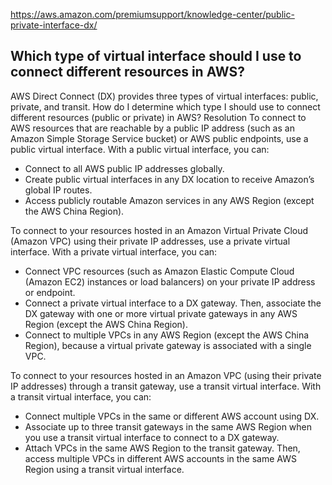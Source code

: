 https://aws.amazon.com/premiumsupport/knowledge-center/public-private-interface-dx/

## Which type of virtual interface should I use to connect different resources in AWS?


AWS Direct Connect (DX) provides three types of virtual interfaces: public, private, and transit. How do I determine which type I should use to connect different resources (public or private) in AWS?
Resolution
To connect to AWS resources that are reachable by a public IP address (such as an Amazon Simple Storage Service bucket) or AWS public endpoints, use a public virtual interface. With a public virtual interface, you can:

- Connect to all AWS public IP addresses globally.
- Create public virtual interfaces in any DX location to receive Amazon’s global IP routes.
- Access publicly routable Amazon services in any AWS Region (except the AWS China Region).

To connect to your resources hosted in an Amazon Virtual Private Cloud (Amazon VPC) using their private IP addresses, use a private virtual interface. With a private virtual interface, you can:

- Connect VPC resources (such as Amazon Elastic Compute Cloud (Amazon EC2) instances or load balancers) on your private IP address or endpoint.
- Connect a private virtual interface to a DX gateway. Then, associate the DX gateway with one or more virtual private gateways in any AWS Region (except the AWS China Region).
- Connect to multiple VPCs in any AWS Region (except the AWS China Region), because a virtual private gateway is associated with a single VPC.


To connect to your resources hosted in an Amazon VPC (using their private IP addresses) through a transit gateway, use a transit virtual interface. With a transit virtual interface, you can:

-  Connect multiple VPCs in the same or different AWS account using DX.
-  Associate up to three transit gateways in the same AWS Region when you use a transit virtual interface to connect to a DX gateway.
-  Attach VPCs in the same AWS Region to the transit gateway. Then, access multiple VPCs in different AWS accounts in the same AWS Region using a transit virtual interface.
